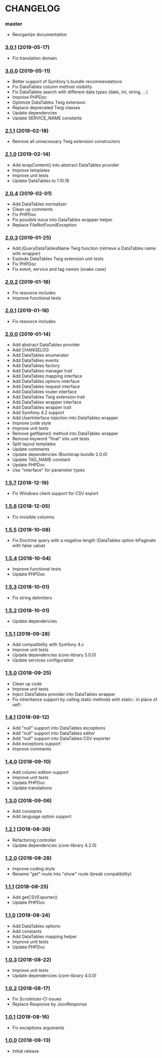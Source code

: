 CHANGELOG
=========

### master

- Reorganize documentation

### [3.0.1](https://github.com/webeweb/jquery-datatables-bundle/tree/v3.0.1) (2019-05-17)

- Fix translation domain

### [3.0.0](https://github.com/webeweb/jquery-datatables-bundle/tree/v3.0.0) (2019-05-11)

- Better support of Symfony's bundle recommendations
- Fix DataTables column method visibility
- Fix DataTables search with different data types (date, int, string, ...)
- Improve PHPDoc
- Optimize DataTables Twig extension 
- Replace deprecated Twig classes
- Update dependencies
- Update SERVICE_NAME constants

### [2.1.1](https://github.com/webeweb/jquery-datatables-bundle/tree/v2.1.1) (2019-02-18)

- Remove all unnecessary Twig extension constructors

### [2.1.0](https://github.com/webeweb/jquery-datatables-bundle/tree/v2.1.0) (2019-02-14)

- Add wrapContent() into abstract DataTables provider
- Improve templates
- Improve unit tests
- Update DataTables to 1.10.18

### [2.0.4](https://github.com/webeweb/jquery-datatables-bundle/tree/v2.0.4) (2019-02-01)

- Add DataTables normalizer
- Clean up comments
- Fix PHPDoc
- Fix possible issue into DataTables wrapper helper
- Replace FileNotFoundException

### [2.0.3](https://github.com/webeweb/jquery-datatables-bundle/tree/v2.0.3) (2019-01-25)

- Add jQueryDataTablesName Twig function (retrieve a DataTables name with wrapper)
- Explode DataTables Twig extension unit tests
- Fix PHPDoc
- Fix event, service and tag names (snake case)

### [2.0.2](https://github.com/webeweb/jquery-datatables-bundle/tree/v2.0.2) (2019-01-18)

- Fix resource includes
- Improve functional tests

### [2.0.1](https://github.com/webeweb/jquery-datatables-bundle/tree/v2.0.1) (2019-01-18)

- Fix resource includes

### [2.0.0](https://github.com/webeweb/jquery-datatables-bundle/tree/v2.0.0) (2019-01-14)

- Add abstract DataTables provider
- Add CHANGELOG
- Add DataTables enumerator
- Add DataTables events
- Add DataTables factory
- Add DataTables manager trait
- Add DataTables mapping interface
- Add DataTables options interface
- Add DataTables request interface
- Add DataTables router interface
- Add DataTables Twig extension trait
- Add DataTables wrapper interface
- Add DataTables wrapper trait
- Add Symfony 4.2 support
- Add UserInterface injection into DataTables wrapper
- Improve code style
- Improve unit tests
- Remove getName() method into DataTables wrapper
- Remove keyword "final" into unit tests
- Split layout templates
- Update comments
- Update dependencies (Bootstrap bundle 2.0.0)
- Update TAG_NAME constant
- Update PHPDoc
- Use "interface" for parameter types

### [1.5.7](https://github.com/webeweb/jquery-datatables-bundle/tree/v1.5.7) (2018-12-19)

- Fix Windows client support for CSV export

### [1.5.6](https://github.com/webeweb/jquery-datatables-bundle/tree/v1.5.6) (2018-12-05)

- Fix invisible columns

### [1.5.5](https://github.com/webeweb/jquery-datatables-bundle/tree/v1.5.5) (2018-10-08)

- Fix Doctrine query with a negative length (DataTables option bPaginate with false value)

### [1.5.4](https://github.com/webeweb/jquery-datatables-bundle/tree/v1.5.4) (2018-10-04)

- Improve functional tests
- Update PHPDoc

### [1.5.3](https://github.com/webeweb/jquery-datatables-bundle/tree/v1.5.3) (2018-10-01)

- Fix string delimiters

### [1.5.2](https://github.com/webeweb/jquery-datatables-bundle/tree/v1.5.2) (2018-10-01)

- Update dependencies

### [1.5.1](https://github.com/webeweb/jquery-datatables-bundle/tree/v1.5.1) (2018-09-28)

- Add compatibility with Symfony 4.x
- Improve unit tests
- Update dependencies (core-library 5.0.0)
- Update services configuration

### [1.5.0](https://github.com/webeweb/jquery-datatables-bundle/tree/v1.5.0) (2018-09-25)

- Clean up code
- Improve unit tests
- Inject DataTables provider into DataTables wrapper
- Fix inheritance support by calling static methods with static:: in place of self::

### [1.4.1](https://github.com/webeweb/jquery-datatables-bundle/tree/v1.4.1) (2018-09-12)

- Add "null" support into DataTables exceptions
- Add "null" support into DataTables editor
- Add "null" support into DataTables CSV exporter
- Add exceptions support
- Improve comments

### [1.4.0](https://github.com/webeweb/jquery-datatables-bundle/tree/v1.4.0) (2018-09-10)

- Add column edition support
- Improve unit tests
- Update PHPDoc
- Update translations

### [1.3.0](https://github.com/webeweb/jquery-datatables-bundle/tree/v1.3.0) (2018-09-06)

- Add constants
- Add language option support

### [1.2.1](https://github.com/webeweb/jquery-datatables-bundle/tree/v1.2.1) (2018-08-30)

- Refactoring controller
- Update dependencies (core-library 4.2.0)

### [1.2.0](https://github.com/webeweb/jquery-datatables-bundle/tree/v1.2.0) (2018-08-28)

- Improve coding style
- Rename "get" route into "show" route (break compatibility)

### [1.1.1](https://github.com/webeweb/jquery-datatables-bundle/tree/v1.1.1) (2018-08-25)

- Add getCSVExporter()
- Update PHPDoc

### [1.1.0](https://github.com/webeweb/jquery-datatables-bundle/tree/v1.1.0) (2018-08-24)

- Add DataTables options
- Add constants
- Add DataTables mapping helper
- Improve unit tests
- Update PHPDoc

### [1.0.3](https://github.com/webeweb/jquery-datatables-bundle/tree/v1.0.3) (2018-08-22)

- Improve unit tests
- Update dependencies (core-library 4.0.0)

### [1.0.2](https://github.com/webeweb/jquery-datatables-bundle/tree/v1.0.2) (2018-08-17)

- Fix Scrutinizer-CI issues
- Replace Response by JsonResponse

### [1.0.1](https://github.com/webeweb/jquery-datatables-bundle/tree/v1.0.1) (2018-08-16)

- Fix exceptions arguments

### [1.0.0](https://github.com/webeweb/jquery-datatables-bundle/tree/v1.0.0) (2018-08-13)

- Initial release
